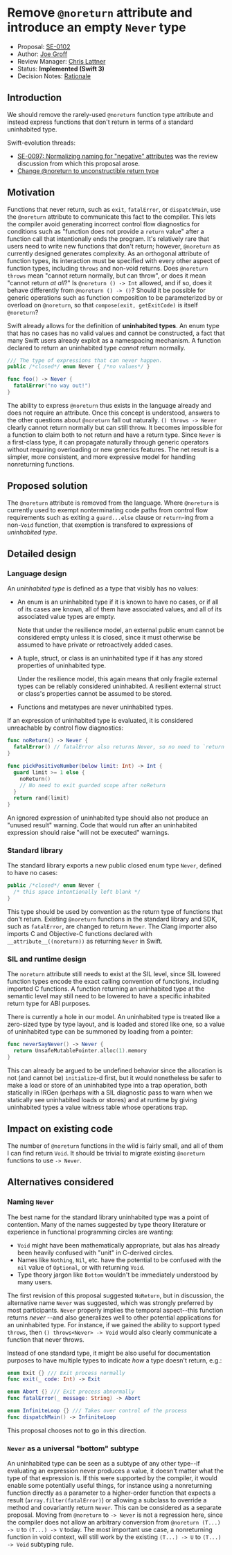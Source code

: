 # Remove `@noreturn` attribute and introduce an empty `Never` type

* Proposal: [SE-0102](0102-noreturn-bottom-type.md)
* Author: [Joe Groff](https://github.com/jckarter)
* Review Manager: [Chris Lattner](http://github.com/lattner)
* Status: **Implemented (Swift 3)**
* Decision Notes: [Rationale](https://lists.swift.org/pipermail/swift-evolution-announce/2016-June/000205.html)

## Introduction

We should remove the rarely-used `@noreturn` function type attribute and
instead express functions that don't return in terms of a standard
uninhabited type.

Swift-evolution threads:

- [SE-0097: Normalizing naming for "negative" attributes](https://lists.swift.org/pipermail/swift-evolution-announce/2016-May/000167.html)
  was the review discussion from which this proposal arose.
- [Change @noreturn to unconstructible return type](https://lists.swift.org/pipermail/swift-evolution/Week-of-Mon-20160530/020140.html)

## Motivation

Functions that never return, such as `exit`, `fatalError`, or `dispatchMain`,
use the `@noreturn` attribute to communicate this fact to the compiler. This
lets the compiler avoid generating incorrect control flow diagnostics for
conditions such as "function does not provide a `return` value" after a
function call that intentionally ends the program. It's relatively rare that
users need to write new functions that don't return; however, `@noreturn` as
currently designed generates complexity. As an orthogonal attribute of function
types, its interaction must be specified with every other aspect of function
types, including `throws` and non-void returns. Does `@noreturn throws` mean
"cannot return normally, but can throw", or does it mean "cannot return *at
all*?" Is `@noreturn () -> Int` allowed, and if so, does it behave differently
from `@noreturn () -> ()`? Should it be possible for generic operations such as
function composition to be parameterized by or overload on `@noreturn`, so that
`compose(exit, getExitCode)` is itself `@noreturn`?

Swift already allows for the definition of **uninhabited types**. An enum type that
has no cases has no valid values and cannot be constructed, a fact that
many Swift users already exploit as a namespacing mechanism.
A function declared to return an uninhabited type *cannot* return normally.

```swift
/// The type of expressions that can never happen.
public /*closed*/ enum Never { /*no values*/ }

func foo() -> Never {
  fatalError("no way out!")
}
```

The ability to express `@noreturn` thus exists in the language already and
does not require an attribute. Once this concept is understood,
answers to the other questions about `@noreturn` fall out naturally.
`() throws -> Never` clearly cannot return normally but can still throw.
It becomes impossible for a function to claim both to not return and have a
return type. Since `Never` is a first-class type, it can propagate naturally
through generic operators without requiring overloading or new generics
features. The net result is a simpler, more consistent, and more expressive model
for handling nonreturning functions.

## Proposed solution

The `@noreturn` attribute is removed from the language.
Where `@noreturn` is currently used to exempt nonterminating code paths from
control flow requirements such as exiting a `guard...else` clause or
`return`-ing from a non-`Void` function, that exemption is
transfered to expressions of *uninhabited type*.

## Detailed design

### Language design

An *uninhabited type* is defined as a type that visibly has no values:

- An enum is an uninhabited type if it is known to have no cases, or if all of its
  cases are known, all of them have associated values, and all of its
  associated value types are empty.

  Note that under the resilience model, an external public enum cannot be
  considered empty unless it is closed, since it must otherwise be assumed to
  have private or retroactively added cases.
  
- A tuple, struct, or class is an uninhabited type if it has any stored
  properties of uninhabited type.

  Under the resilience model, this again means that only fragile external types
  can be reliably considered uninhabited. A resilient external struct or
  class's properties cannot be assumed to be stored.
  
- Functions and metatypes are never uninhabited types.

If an expression of uninhabited type is evaluated, it is considered unreachable
by control flow diagnostics:

```swift
func noReturn() -> Never {
  fatalError() // fatalError also returns Never, so no need to `return`
}

func pickPositiveNumber(below limit: Int) -> Int {
  guard limit >= 1 else {
    noReturn()
    // No need to exit guarded scope after noReturn
  }
  return rand(limit)
}
```

An ignored expression of uninhabited type should also not produce an "unused
result" warning. Code that would run after an uninhabited expression should
raise "will not be executed" warnings.

### Standard library

The standard library
exports a new public closed enum type `Never`, defined to have no cases:

```swift
public /*closed*/ enum Never {
  /* this space intentionally left blank */
}
```

This type should be used by convention as the return type of functions that don't
return. Existing `@noreturn` functions in the standard library and SDK, such
as `fatalError`, are changed to return `Never`. The Clang importer also imports
C and Objective-C functions declared with `__attribute__((noreturn))` as
returning `Never` in Swift.

### SIL and runtime design

The `noreturn` attribute still needs to exist at the SIL level, since SIL
lowered function types encode the exact calling convention of functions,
including imported C functions. A function returning an uninhabited type at the
semantic level may still need to be lowered to have a specific inhabited return
type for ABI purposes.

There is currently a hole in our model. An uninhabited type is treated like
a zero-sized type by type layout, and is loaded and stored like one, so a value
of uninhabited type can be summoned by loading from a pointer:

```swift
func neverSayNever() -> Never {
  return UnsafeMutablePointer.alloc(1).memory
}
```

This can already be argued to be undefined behavior since the allocation is not
(and cannot be) `initialize`-d first, but it would nonetheless be safer to
make a load or store of an uninhabited type into
a trap operation, both statically in IRGen (perhaps with a SIL diagnostic
pass to warn when we statically see uninhabited loads or stores) and at runtime
by giving uninhabited types a value witness table whose operations trap.

## Impact on existing code

The number of `@noreturn` functions in the wild is fairly small, and all of
them I can find return `Void`. It should be trivial to migrate
existing `@noreturn` functions to use `-> Never`.

## Alternatives considered

### Naming `Never`

The best name for the standard library uninhabited type was a point of
contention. Many of the names suggested by type theory literature or
experience in functional programming circles are wanting:

- `Void` might have been mathematically appropriate, but alas has already been
  heavily confused with "unit" in C-derived circles.
- Names like `Nothing`, `Nil`, etc. have the potential to be confused with the
  `nil` value of `Optional`, or with returning `Void`.
- Type theory jargon like `Bottom` wouldn't be immediately understood by many
  users.

The first revision of this proposal suggested `NoReturn`, but
in discussion, the alternative name `Never` was suggested, which was strongly
preferred by most participants. `Never`
properly implies the temporal aspect--this function returns *never*
--and also generalizes well to other potential applications for an uninhabited
type. For instance, if we gained the ability to support typed `throws`, then
`() throws<Never> -> Void` would also clearly communicate a function that never
throws.

Instead of one standard type, it might be also useful for documentation purposes to
have multiple types to indicate *how* a type doesn't return, e.g.:

```swift
enum Exit {} /// Exit process normally
func exit(_ code: Int) -> Exit

enum Abort {} /// Exit process abnormally
func fatalError(_ message: String) -> Abort

enum InfiniteLoop {} /// Takes over control of the process
func dispatchMain() -> InfiniteLoop
```

This proposal chooses not to go in this direction.

### `Never` as a universal "bottom" subtype

An uninhabited type can be seen as a subtype of any other type--if evaluating
an expression never produces a value, it doesn't matter what the type of that
expression is. If this were supported by the compiler, it would enable some
potentially useful things, for instance using a nonreturning function directly
as a parameter to a higher-order function that expects a result
(`array.filter(fatalError)`) or allowing a subclass to override a method and
covariantly return `Never`. This can be considered as a separate proposal.
Moving from `@noreturn` to `-> Never` is not a regression here, since the
compiler does not allow an arbitrary conversion from `@noreturn (T...) -> U`
to `(T...) -> V` today. The most important use case, a nonreturning function
in void context, will still work by the existing `(T...) -> U` to
`(T...) -> Void` subtyping rule.

